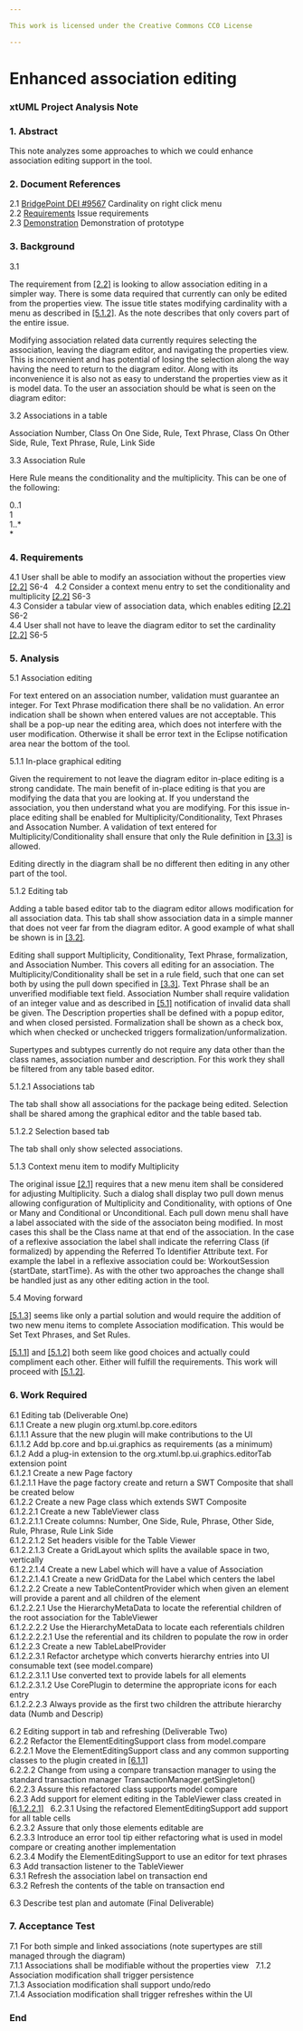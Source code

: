 ```yaml
---

This work is licensed under the Creative Commons CC0 License

---
```


# Enhanced association editing  
### xtUML Project Analysis Note

### 1. Abstract

This note analyzes some approaches to which we could enhance association editing support in the tool.  

### 2. Document References
<a id="2.1"></a>2.1 [BridgePoint DEI #9567](https://support.onefact.net/issues/9567) Cardinality on right click menu  
<a id="2.2"></a>2.2 [Requirements]() Issue requirements  
<a id="2.3"></a>2.3 [Demonstration](https://www.youtube.com/watch?v=VNV5OXtLwOo&feature=youtu.be) Demonstration of prototype  

### 3. Background

3.1  

The requirement from [[2.2]](#2.2) is looking to allow association editing in a simpler way.  There is some data required that currently can only be edited from the properties view.  The issue title states modifying cardinality with a menu as described in [[5.1.2]](#5.1.2).  As the note describes that only covers part of the entire issue.  

Modifying association related data currently requires selecting the association, leaving the diagram editor, and navigating the properties view.  This is inconvenient and has potential of losing the selection along the way having the need to return to the diagram editor.  Along with its inconvenience it is also not as easy to understand the properties view as it is model data.  To the user an association should be what is seen on the diagram editor:  

3.2 Associations in a table  

Association Number, Class On One Side, Rule, Text Phrase, Class On Other Side, Rule, Text Phrase, Rule, Link Side  

3.3 Association Rule  

Here Rule means the conditionality and the multiplicity.  This can be one of the following:  

0..1  
1  
1..*  
*  

### 4. Requirements

4.1 User shall be able to modify an association without the properties view  [[2.2]](#2.2) S6-4     
4.2 Consider a context menu entry to set the conditionality and multiplicity [[2.2]](#2.2) S6-3  
4.3 Consider a tabular view of association data, which enables editing [[2.2]](#2.2) S6-2  
4.4 User shall not have to leave the diagram editor to set the cardinality [[2.2]](#2.2) S6-5 

### 5. Analysis

5.1 Association editing    

For text entered on an association number, validation must guarantee an integer.  For Text Phrase modification there shall be no validation.  An error indication shall be shown when entered values are not acceptable.  This shall be a pop-up near the editing area, which does not interfere with the user modification.  Otherwise it shall be error text in the Eclipse notification area near the bottom of the tool.  

5.1.1 In-place graphical editing  

Given the requirement to not leave the diagram editor in-place editing is a strong candidate.  The main benefit of in-place editing is that you are modifying the data that you are looking at.  If you understand the association, you then understand what you are modifying.  For this issue in-place editing shall be enabled for Multiplicity/Conditionality, Text Phrases and Assocation Number.  A validation of text entered for Multiplicity/Conditionality shall ensure that only the Rule definition in [[3.3]](#3.3) is allowed.    

Editing directly in the diagram shall be no different then editing in any other part of the tool.  

5.1.2 Editing tab  

Adding a table based editor tab to the diagram editor allows modification for all association data.  This tab shall show association data in a simple manner that does not veer far from the diagram editor.  A good example of what shall be shown is in [[3.2]](#3.2). 

Editing shall support Multiplicity, Conditionality, Text Phrase, formalization, and Association Number.  This covers all editing for an association.  The Multiplicity/Conditionality shall be set in a rule field, such that one can set both by using the pull down specified in [[3.3]](#3.3).  Text Phrase shall be an unverified modifiable text field.  Association Number shall require validation of an integer value and as described in [[5.1]](#5.1) notification of invalid data shall be given.  The Description properties shall be defined with a popup editor, and when closed persisted.  Formalization shall be shown as a check box, which when checked or unchecked triggers formalization/unformalization.  

Supertypes and subtypes currently do not require any data other than the class names, association number and description.  For this work they shall be filtered from any table based editor.  

5.1.2.1  Associations tab  

The tab shall show all associations for the package being edited.  Selection shall be shared among the graphical editor and the table based tab.    

5.1.2.2 Selection based tab  

The tab shall only show selected associations.  

5.1.3 Context menu item to modify Multiplicity  

The original issue [[2.1]](#2.1) requires that a new menu item shall be considered for adjusting Multiplicity.  Such a dialog shall display two pull down menus allowing configuration of Multiplicity and Conditionality, with options of One or Many and Conditional or Unconditional.  Each pull down menu shall have a label associated with the side of the associaton being modified.  In most cases this shall be the Class name at that end of the association.  In the case of a reflexive association the label shall indicate the referring Class (if formalized) by appending the Referred To Identifier Attribute text.  For example the label in a reflexive association could be: WorkoutSession {startDate, startTime}.  As with the other two approaches the change shall be handled just as any other editing action in the tool.  

5.4 Moving forward  

[[5.1.3]](#5.1.3) seems like only a partial solution and would require the addition of two new menu items to complete Association modification.  This would be Set Text Phrases, and Set Rules.  

[[5.1.1]](#5.1.1) and [[5.1.2]](#5.1.2) both seem like good choices and actually could compliment each other.  Either will fulfill the requirements.  This work will proceed with [[5.1.2]](#5.1.2).  

### 6. Work Required

6.1 Editing tab (Deliverable One)  
6.1.1 Create a new plugin org.xtuml.bp.core.editors  
6.1.1.1 Assure that the new plugin will make contributions to the UI  
6.1.1.2 Add bp.core and bp.ui.graphics as requirements (as a minimum)  
6.1.2 Add a plug-in extension to the org.xtuml.bp.ui.graphics.editorTab extension point  
6.1.2.1 Create a new Page factory  
6.1.2.1.1 Have the page factory create and return a SWT Composite that shall be created below  
6.1.2.2 Create a new Page class which extends SWT Composite  
6.1.2.2.1 Create a new TableViewer class   
6.1.2.2.1.1 Create columns: Number, One Side, Rule, Phrase, Other Side, Rule, Phrase, Rule Link Side    
6.1.2.2.1.2 Set headers visible for the Table Viewer  
6.1.2.2.1.3 Create a GridLayout which splits the available space in two, vertically  
6.1.2.2.1.4 Create a new Label which will have a value of Association  
6.1.2.2.1.4.1 Create a new GridData for the Label which centers the label  
6.1.2.2.2 Create a new TableContentProvider which when given an element will provide a parent and all children of the element  
6.1.2.2.2.1 Use the HierarchyMetaData to locate the referential children of the root association for the TableViewer  
6.1.2.2.2.2 Use the HierarchyMetaData to locate each referentials children  
6.1.2.2.2.2.1 Use the referential and its children to populate the row in order  
6.1.2.2.3 Create a new TableLabelProvider  
6.1.2.2.3.1 Refactor archetype which converts hierarchy entries into UI consumable text (see model.compare)  
6.1.2.2.3.1.1 Use converted text to provide labels for all elements  
6.1.2.2.3.1.2 Use CorePlugin to determine the appropriate icons for each entry  
6.1.2.2.2.3 Always provide as the first two children the attribute hierarchy data (Numb and Descrip)  
  
6.2 Editing support in tab and refreshing (Deliverable Two)  
6.2.2 Refactor the ElementEditingSupport class from model.compare  
6.2.2.1 Move the ElementEditingSupport class and any common supporting classes to the plugin created in [[6.1.1]](#6.1.1)  
6.2.2.2 Change from using a compare transaction manager to using the standard transaction manager TransactionManager.getSingleton()  
6.2.2.3 Assure this refactored class supports model compare  
6.2.3 Add support for element editing in the TableViewer class created in [[6.1.2.2.1]](#6.1.2.2.1)  
6.2.3.1 Using the refactored ElementEditingSupport add support for all table cells  
6.2.3.2 Assure that only those elements editable are  
6.2.3.3 Introduce an error tool tip either refactoring what is used in model compare or creating another implementation  
6.2.3.4 Modify the ElementEditingSupport to use an editor for text phrases  
6.3 Add transaction listener to the TableViewer  
6.3.1 Refresh the association label on transaction end  
6.3.2 Refresh the contents of the table on transaction end  

6.3 Describe test plan and automate (Final Deliverable)  


### 7. Acceptance Test

7.1 For both simple and linked associations (note supertypes are still managed through the diagram)     
7.1.1 Associations shall be modifiable without the properties view  
7.1.2 Association modification shall trigger persistence  
7.1.3 Association modification shall support undo/redo  
7.1.4 Association modification shall trigger refreshes within the UI  

### End
